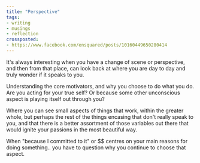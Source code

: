 ```yaml
---
title: "Perspective"
tags:
- writing
- musings
- reflection
crossposted:
- https://www.facebook.com/ensquared/posts/10160449650280414
---
```

It's always interesting when you have a change of scene or perspective, and then from that place, can look back at where you are day to day and truly wonder if it speaks to you.

Understanding the core motivators, and why you choose to do what you do. Are you acting for your true self? Or because some other unconscious aspect is playing itself out through you?

Where you can see small aspects of things that work, within the greater whole, but perhaps the rest of the things encasing that don't really speak to you, and that there is a better assortment of those variables out there that would ignite your passions in the most beautiful way.

When "because I committed to it" or $$ centres on your main reasons for doing something.. you have to question why you continue to choose that aspect.
